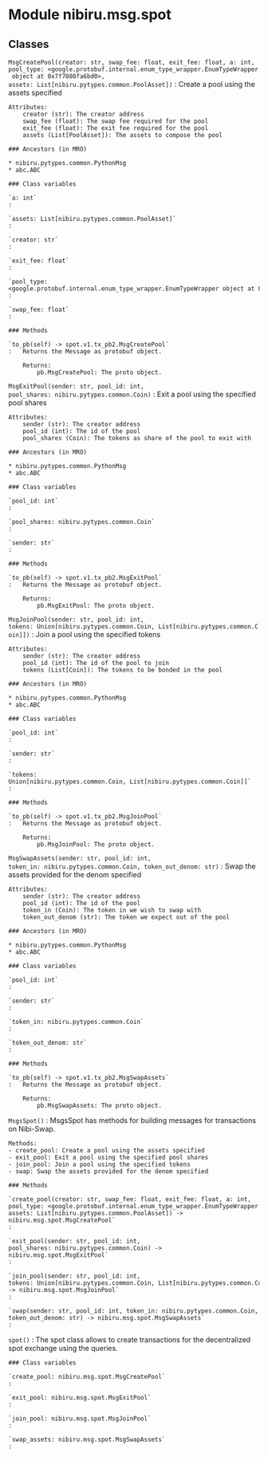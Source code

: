 Module nibiru.msg.spot
=====================

Classes
-------

`MsgCreatePool(creator: str, swap_fee: float, exit_fee: float, a: int, pool_type: <google.protobuf.internal.enum_type_wrapper.EnumTypeWrapper object at 0x7f7080fa6bd0>, assets: List[nibiru.pytypes.common.PoolAsset])`
:   Create a pool using the assets specified

    Attributes:
        creator (str): The creator address
        swap_fee (float): The swap fee required for the pool
        exit_fee (float): The exit fee required for the pool
        assets (List[PoolAsset]): The assets to compose the pool

    ### Ancestors (in MRO)

    * nibiru.pytypes.common.PythonMsg
    * abc.ABC

    ### Class variables

    `a: int`
    :

    `assets: List[nibiru.pytypes.common.PoolAsset]`
    :

    `creator: str`
    :

    `exit_fee: float`
    :

    `pool_type: <google.protobuf.internal.enum_type_wrapper.EnumTypeWrapper object at 0x7f7080fa6bd0>`
    :

    `swap_fee: float`
    :

    ### Methods

    `to_pb(self) ‑> spot.v1.tx_pb2.MsgCreatePool`
    :   Returns the Message as protobuf object.

        Returns:
            pb.MsgCreatePool: The proto object.

`MsgExitPool(sender: str, pool_id: int, pool_shares: nibiru.pytypes.common.Coin)`
:   Exit a pool using the specified pool shares

    Attributes:
        sender (str): The creator address
        pool_id (int): The id of the pool
        pool_shares (Coin): The tokens as share of the pool to exit with

    ### Ancestors (in MRO)

    * nibiru.pytypes.common.PythonMsg
    * abc.ABC

    ### Class variables

    `pool_id: int`
    :

    `pool_shares: nibiru.pytypes.common.Coin`
    :

    `sender: str`
    :

    ### Methods

    `to_pb(self) ‑> spot.v1.tx_pb2.MsgExitPool`
    :   Returns the Message as protobuf object.

        Returns:
            pb.MsgExitPool: The proto object.

`MsgJoinPool(sender: str, pool_id: int, tokens: Union[nibiru.pytypes.common.Coin, List[nibiru.pytypes.common.Coin]])`
:   Join a pool using the specified tokens

    Attributes:
        sender (str): The creator address
        pool_id (int): The id of the pool to join
        tokens (List[Coin]): The tokens to be bonded in the pool

    ### Ancestors (in MRO)

    * nibiru.pytypes.common.PythonMsg
    * abc.ABC

    ### Class variables

    `pool_id: int`
    :

    `sender: str`
    :

    `tokens: Union[nibiru.pytypes.common.Coin, List[nibiru.pytypes.common.Coin]]`
    :

    ### Methods

    `to_pb(self) ‑> spot.v1.tx_pb2.MsgJoinPool`
    :   Returns the Message as protobuf object.

        Returns:
            pb.MsgJoinPool: The proto object.

`MsgSwapAssets(sender: str, pool_id: int, token_in: nibiru.pytypes.common.Coin, token_out_denom: str)`
:   Swap the assets provided for the denom specified

    Attributes:
        sender (str): The creator address
        pool_id (int): The id of the pool
        token_in (Coin): The token in we wish to swap with
        token_out_denom (str): The token we expect out of the pool

    ### Ancestors (in MRO)

    * nibiru.pytypes.common.PythonMsg
    * abc.ABC

    ### Class variables

    `pool_id: int`
    :

    `sender: str`
    :

    `token_in: nibiru.pytypes.common.Coin`
    :

    `token_out_denom: str`
    :

    ### Methods

    `to_pb(self) ‑> spot.v1.tx_pb2.MsgSwapAssets`
    :   Returns the Message as protobuf object.

        Returns:
            pb.MsgSwapAssets: The proto object.

`MsgsSpot()`
:   MsgsSpot has methods for building messages for transactions on Nibi-Swap.

    Methods:
    - create_pool: Create a pool using the assets specified
    - exit_pool: Exit a pool using the specified pool shares
    - join_pool: Join a pool using the specified tokens
    - swap: Swap the assets provided for the denom specified

    ### Methods

    `create_pool(creator: str, swap_fee: float, exit_fee: float, a: int, pool_type: <google.protobuf.internal.enum_type_wrapper.EnumTypeWrapper object at 0x7f7080fa6bd0>, assets: List[nibiru.pytypes.common.PoolAsset]) ‑> nibiru.msg.spot.MsgCreatePool`
    :

    `exit_pool(sender: str, pool_id: int, pool_shares: nibiru.pytypes.common.Coin) ‑> nibiru.msg.spot.MsgExitPool`
    :

    `join_pool(sender: str, pool_id: int, tokens: Union[nibiru.pytypes.common.Coin, List[nibiru.pytypes.common.Coin]]) ‑> nibiru.msg.spot.MsgJoinPool`
    :

    `swap(sender: str, pool_id: int, token_in: nibiru.pytypes.common.Coin, token_out_denom: str) ‑> nibiru.msg.spot.MsgSwapAssets`
    :

`spot()`
:   The spot class allows to create transactions for the decentralized spot exchange using the queries.

    ### Class variables

    `create_pool: nibiru.msg.spot.MsgCreatePool`
    :

    `exit_pool: nibiru.msg.spot.MsgExitPool`
    :

    `join_pool: nibiru.msg.spot.MsgJoinPool`
    :

    `swap_assets: nibiru.msg.spot.MsgSwapAssets`
    :
